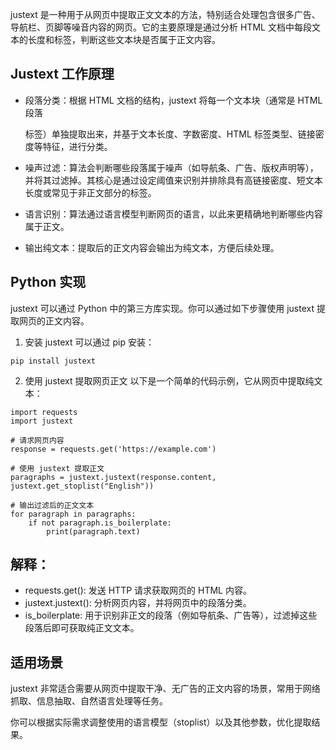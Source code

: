 justext 是一种用于从网页中提取正文文本的方法，特别适合处理包含很多广告、导航栏、页脚等噪音内容的网页。它的主要原理是通过分析 HTML 文档中每段文本的长度和标签，判断这些文本块是否属于正文内容。

## Justext 工作原理
- 段落分类：根据 HTML 文档的结构，justext 将每一个文本块（通常是 HTML 段落 <p> 标签）单独提取出来，并基于文本长度、字数密度、HTML 标签类型、链接密度等特征，进行分类。

- 噪声过滤：算法会判断哪些段落属于噪声（如导航条、广告、版权声明等），并将其过滤掉。其核心是通过设定阈值来识别并排除具有高链接密度、短文本长度或常见于非正文部分的标签。

- 语言识别：算法通过语言模型判断网页的语言，以此来更精确地判断哪些内容属于正文。

- 输出纯文本：提取后的正文内容会输出为纯文本，方便后续处理。

## Python 实现
justext 可以通过 Python 中的第三方库实现。你可以通过如下步骤使用 justext 提取网页的正文内容。

1. 安装 justext
可以通过 pip 安装：
```
pip install justext
```
2. 使用 justext 提取网页正文
以下是一个简单的代码示例，它从网页中提取纯文本：
```
import requests
import justext

# 请求网页内容
response = requests.get('https://example.com')

# 使用 justext 提取正文
paragraphs = justext.justext(response.content, justext.get_stoplist("English"))

# 输出过滤后的正文文本
for paragraph in paragraphs:
    if not paragraph.is_boilerplate:
        print(paragraph.text)
```
## 解释：
- requests.get(): 发送 HTTP 请求获取网页的 HTML 内容。
- justext.justext(): 分析网页内容，并将网页中的段落分类。
- is_boilerplate: 用于识别非正文的段落（例如导航条、广告等），过滤掉这些段落后即可获取纯正文文本。

## 适用场景
justext 非常适合需要从网页中提取干净、无广告的正文内容的场景，常用于网络抓取、信息抽取、自然语言处理等任务。

你可以根据实际需求调整使用的语言模型（stoplist）以及其他参数，优化提取结果。

